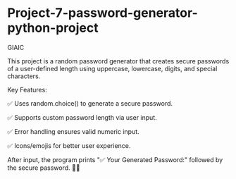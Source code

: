 # Project-7-password-generator-python-project


GIAIC

This project is a random password generator that creates secure passwords of a user-defined length using uppercase, lowercase, digits, and special characters.


Key Features:


✅ Uses random.choice() to generate a secure password.


✅ Supports custom password length via user input.


✅ Error handling ensures valid numeric input.


✅ Icons/emojis for better user experience.


After input, the program prints "✅ Your Generated Password:" followed by the secure password. 🔐🚀
